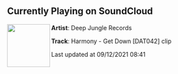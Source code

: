 ## Currently Playing on SoundCloud

[<img align="left" width="100" src="https://i1.sndcdn.com/artworks-0qBJoVXtnYi4JBVh-JiGawQ-t500x500.jpg">](https://soundcloud.com/dubplates-vinyls/harmony-get-down-dat042-clip?in=dubplates-vinyls/sets/harmony-get-down-dreaming-caulk)

**Artist**: Deep Jungle Records 

**Track**: Harmony - Get Down [DAT042] clip

Last updated at 09/12/2021 08:41
